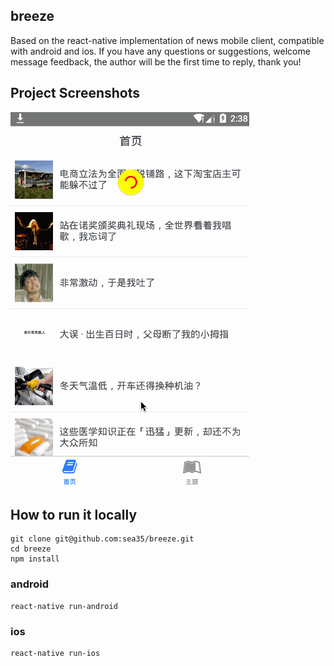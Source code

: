 ## breeze
Based on the react-native implementation of news mobile client, compatible with android and ios. If you have any questions or suggestions, welcome message feedback, the author will be the first time to reply, thank you!
## Project Screenshots
![](./assets/display.gif)
## How to run it locally
```
git clone git@github.com:sea35/breeze.git
cd breeze
npm install
```
### android
```
react-native run-android
```
### ios
```
react-native run-ios
```
